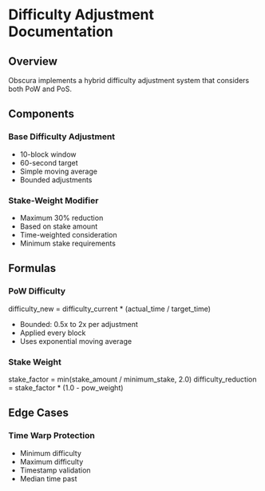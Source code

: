 # Difficulty Adjustment Documentation

## Overview
Obscura implements a hybrid difficulty adjustment system that considers both PoW and PoS.

## Components

### Base Difficulty Adjustment
- 10-block window
- 60-second target
- Simple moving average
- Bounded adjustments

### Stake-Weight Modifier
- Maximum 30% reduction
- Based on stake amount
- Time-weighted consideration
- Minimum stake requirements

## Formulas

### PoW Difficulty
difficulty_new = difficulty_current * (actual_time / target_time)
- Bounded: 0.5x to 2x per adjustment
- Applied every block
- Uses exponential moving average

### Stake Weight
stake_factor = min(stake_amount / minimum_stake, 2.0)
difficulty_reduction = stake_factor * (1.0 - pow_weight)

## Edge Cases

### Time Warp Protection
- Minimum difficulty
- Maximum difficulty
- Timestamp validation
- Median time past 